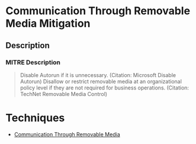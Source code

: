 
# Communication Through Removable Media Mitigation

## Description

### MITRE Description

> Disable Autorun if it is unnecessary. (Citation: Microsoft Disable Autorun) Disallow or restrict removable media at an organizational policy level if they are not required for business operations. (Citation: TechNet Removable Media Control)


# Techniques


* [Communication Through Removable Media](../techniques/Communication-Through-Removable-Media.md)

